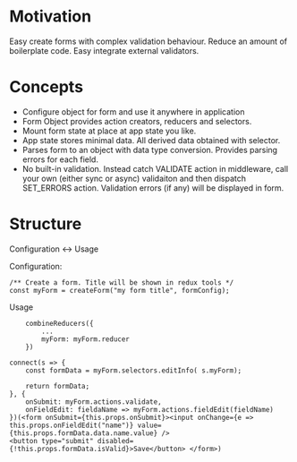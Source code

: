 # Motivation

Easy create forms with complex validation behaviour.
Reduce an amount of boilerplate code.
Easy integrate external validators.

# Concepts

* Configure object for form and use it anywhere in application
* Form Object provides action creators, reducers and selectors.
* Mount form state at place at app state you like.
* App state stores minimal data. All derived data obtained with selector.
* Parses form to an object with data type conversion.
  Provides parsing errors for each field.
* No built-in validation. 
  Instead catch VALIDATE action in middleware, call your own (either sync or async) validaiton 
  and then dispatch SET_ERRORS action.
  Validation errors (if any) will be displayed in form.

# Structure

Configuration <-> Usage

Configuration:

```
/** Create a form. Title will be shown in redux tools */
const myForm = createForm("my form title", formConfig);
```

Usage

```
    combineReducers({
        ...
        myForm: myForm.reducer
    })
```



```
connect(s => {
    const formData = myForm.selectors.editInfo( s.myForm);

    return formData;
}, {
    onSubmit: myForm.actions.validate,
    onFieldEdit: fieldaName => myForm.actions.fieldEdit(fieldName)
})(<form onSubmit={this.props.onSubmit}><input onChange={e => this.props.onFieldEdit("name")} value={this.props.formData.data.name.value} />
<button type="submit" disabled={!this.props.formData.isValid}>Save</button> </form>)
```


